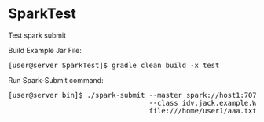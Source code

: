 # SparkTest
Test spark submit

Build Example Jar File:
<pre>
[user@server SparkTest]$ gradle clean build -x test
</pre>

Run Spark-Submit command:
<pre>
[user@server bin]$ ./spark-submit --master spark://host1:7077 --deploy-mode cluster 
                                  --class idv.jack.example.WordCount /home/user1/SparkTest/build/libs/SparkTest.jar 
                                  file:///home/user1/aaa.txt file:///home/user1/sparkresult/output1
</pre>
